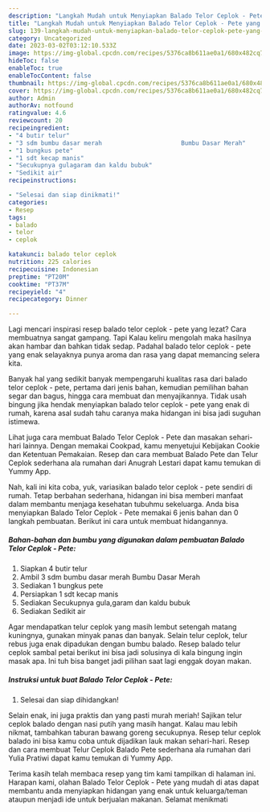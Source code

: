 ```yaml
---
description: "Langkah Mudah untuk Menyiapkan Balado Telor Ceplok - Pete yang Enak, Buat Buka Puasa Enak"
title: "Langkah Mudah untuk Menyiapkan Balado Telor Ceplok - Pete yang Enak, Buat Buka Puasa Enak"
slug: 139-langkah-mudah-untuk-menyiapkan-balado-telor-ceplok-pete-yang-enak-buat-buka-puasa-enak
category: Uncategorized
date: 2023-03-02T03:12:10.533Z
image: https://img-global.cpcdn.com/recipes/5376ca8b611ae0a1/680x482cq70/balado-telor-ceplok-pete-foto-resep-utama.jpg
hideToc: false
enableToc: true
enableTocContent: false
thumbnail: https://img-global.cpcdn.com/recipes/5376ca8b611ae0a1/680x482cq70/balado-telor-ceplok-pete-foto-resep-utama.jpg
cover: https://img-global.cpcdn.com/recipes/5376ca8b611ae0a1/680x482cq70/balado-telor-ceplok-pete-foto-resep-utama.jpg
author: Admin
authorAv: notfound
ratingvalue: 4.6
reviewcount: 20
recipeingredient:
- "4 butir telur"
- "3 sdm bumbu dasar merah                      Bumbu Dasar Merah"
- "1 bungkus pete"
- "1 sdt kecap manis"
- "Secukupnya gulagaram dan kaldu bubuk"
- "Sedikit air"
recipeinstructions:

- "Selesai dan siap dinikmati!"
categories:
- Resep
tags:
- balado
- telor
- ceplok

katakunci: balado telor ceplok 
nutrition: 225 calories
recipecuisine: Indonesian
preptime: "PT20M"
cooktime: "PT37M"
recipeyield: "4"
recipecategory: Dinner

---
```



Lagi mencari inspirasi resep balado telor ceplok - pete yang lezat? Cara membuatnya sangat gampang. Tapi Kalau keliru mengolah maka hasilnya akan hambar dan bahkan tidak sedap. Padahal balado telor ceplok - pete yang enak selayaknya punya aroma dan rasa yang dapat memancing selera kita.


Banyak hal yang sedikit banyak mempengaruhi kualitas rasa dari balado telor ceplok - pete, pertama dari jenis bahan, kemudian pemilihan bahan segar dan bagus, hingga cara membuat dan menyajikannya. Tidak usah bingung jika hendak menyiapkan balado telor ceplok - pete yang enak di rumah, karena asal sudah tahu caranya maka hidangan ini bisa jadi suguhan istimewa.

Lihat juga cara membuat Balado Telor Ceplok - Pete dan masakan sehari-hari lainnya. Dengan memakai Cookpad, kamu menyetujui Kebijakan Cookie dan Ketentuan Pemakaian. Resep dan cara membuat Balado Pete dan Telur Ceplok sederhana ala rumahan dari Anugrah Lestari dapat kamu temukan di Yummy App.


Nah, kali ini kita coba, yuk, variasikan balado telor ceplok - pete sendiri di rumah. Tetap berbahan sederhana, hidangan ini bisa memberi manfaat dalam membantu menjaga kesehatan tubuhmu sekeluarga. Anda bisa menyiapkan Balado Telor Ceplok - Pete memakai 6 jenis bahan dan 0 langkah pembuatan. Berikut ini cara untuk membuat hidangannya.

<!--inarticleads1-->

##### Bahan-bahan dan bumbu yang digunakan dalam pembuatan Balado Telor Ceplok - Pete:

1. Siapkan 4 butir telur
1. Ambil 3 sdm bumbu dasar merah                      Bumbu Dasar Merah
1. Sediakan 1 bungkus pete
1. Persiapkan 1 sdt kecap manis
1. Sediakan Secukupnya gula,garam dan kaldu bubuk
1. Sediakan Sedikit air


Agar mendapatkan telur ceplok yang masih lembut setengah matang kuningnya, gunakan minyak panas dan banyak. Selain telur ceplok, telur rebus juga enak dipadukan dengan bumbu balado. Resep balado telur ceplok sambal petai berikut ini bisa jadi solusinya di kala bingung ingin masak apa. Ini tuh bisa banget jadi pilihan saat lagi enggak doyan makan. 

<!--inarticleads2-->

##### Instruksi untuk buat Balado Telor Ceplok - Pete:


1. Selesai dan siap dihidangkan!

Selain enak, ini juga praktis dan yang pasti murah meriah! Sajikan telur ceplok balado dengan nasi putih yang masih hangat. Kalau mau lebih nikmat, tambahkan taburan bawang goreng secukupnya. Resep telur ceplok balado ini bisa kamu coba untuk dijadikan lauk makan sehari-hari. Resep dan cara membuat Telur Ceplok Balado Pete sederhana ala rumahan dari Yulia Pratiwi dapat kamu temukan di Yummy App. 

Terima kasih telah membaca resep yang tim kami tampilkan di halaman ini. Harapan kami, olahan Balado Telor Ceplok - Pete yang mudah di atas dapat membantu anda menyiapkan hidangan yang enak untuk keluarga/teman ataupun menjadi ide untuk berjualan makanan. Selamat menikmati
